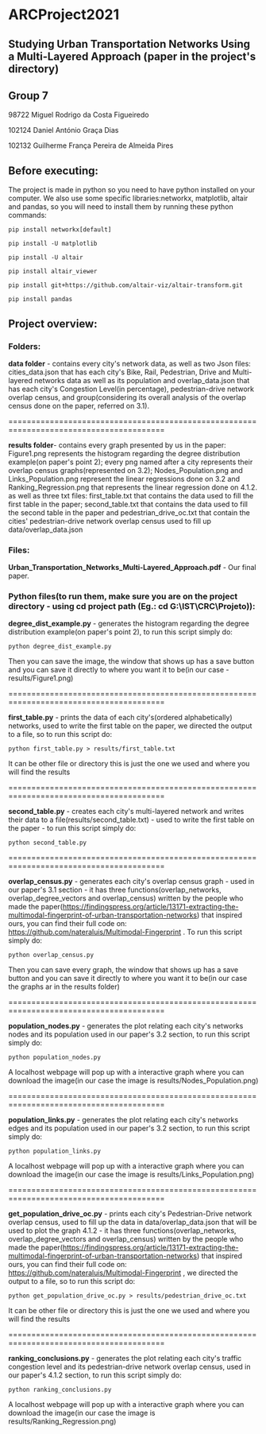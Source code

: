 # ARCProject2021

## Studying Urban Transportation Networks Using a Multi-Layered Approach (paper in the project's directory)

## Group 7

98722	Miguel Rodrigo da Costa Figueiredo
	
102124	Daniel António Graça Dias
	
102132	Guilherme França Pereira de Almeida Pires



## Before executing:

The project is made in python so you need to have python installed on your computer. We also use some specific libraries:networkx, matplotlib, altair and pandas, so
you will need to install  them by running these python commands:

	pip install networkx[default]
	
	pip install -U matplotlib
	
	pip install -U altair
	
	pip install altair_viewer
	
	pip install git+https://github.com/altair-viz/altair-transform.git
	
	pip install pandas
	


## Project overview:


### Folders:

**data folder** - contains every city's network data, as well as two Json files: cities_data.json that has each city's Bike, Rail, Pedestrian, Drive and Multi-layered networks data as well as its population and overlap_data.json that has each city's Congestion Level(in percentage), pedestrian-drive network overlap census, and group(considering its overall analysis of the overlap census done on the paper, referred on 3.1).

========================================================================================

**results folder**- contains every graph presented by us in the paper: Figure1.png represents the histogram regarding the degree distribution example(on paper's point 2); every png named after a city represents their overlap census graphs(represented on 3.2); Nodes_Population.png and Links_Population.png represent the linear regressions done on 3.2 and Ranking_Regression.png that represents the linear regression done on 4.1.2. as well as three txt files: first_table.txt that contains the data used to fill the first table in the paper; second_table.txt that contains the data used to fill the second table in the paper and pedestrian_drive_oc.txt that contain the cities' pedestrian-drive network overlap census used to fill up data/overlap_data.json



### Files:
**Urban_Transportation_Networks_Multi-Layered_Approach.pdf** - Our final paper.


### Python files(to run them, make sure you are on the project directory - using cd project path (Eg.: cd G:\IST\CRC\Projeto)):



**degree_dist_example.py** - generates the histogram regarding the degree distribution example(on paper's point 2), to run this script simply do:

	python degree_dist_example.py
	
Then you can save the image, the window that shows up has a save button and you can save it directly to where you want it to be(in our case - results/Figure1.png)

========================================================================================

**first_table.py** - prints the data of each city's(ordered alphabetically) networks, used to write the first table on the paper, we directed the output to a file, so to run this script do:

	python first_table.py > results/first_table.txt 
	
It can be other file or directory this is just the one we used and where you will find the results

========================================================================================

**second_table.py** - creates each city's multi-layered network and writes their data to a file(results/second_table.txt) - used to write the first table on the paper - to run this script simply do:
	
	python second_table.py

========================================================================================

**overlap_census.py** - generates each city's overlap census graph - used in our paper's 3.1 section - it has three functions(overlap_networks, overlap_degree_vectors and overlap_census) written by the people who made the paper(https://findingspress.org/article/13171-extracting-the-multimodal-fingerprint-of-urban-transportation-networks) that inspired ours, you can find their full code on: https://github.com/nateraluis/Multimodal-Fingerprint . To run this script simply do:

	python overlap_census.py

Then you can save every graph, the window that shows up has a save button and you can save it directly to where you want it to be(in our case the graphs ar in the results folder)

========================================================================================

**population_nodes.py** - generates the plot relating each city's networks nodes and its population used in our paper's 3.2 section, to run this script simply do:

	python population_nodes.py

A localhost webpage will pop up with a interactive graph where you can download the image(in our case the image is results/Nodes_Population.png)

========================================================================================

**population_links.py** - generates the plot relating each city's networks edges and its population used in our paper's 3.2 section, to run this script simply do:
		
	python population_links.py

A localhost webpage will pop up with a interactive graph where you can download the image(in our case the image is results/Links_Population.png)

========================================================================================

**get_population_drive_oc.py** - prints each city's Pedestrian-Drive network overlap census, used to fill up the data in data/overlap_data.json that will be used to plot the graph 4.1.2 - it has three functions(overlap_networks, overlap_degree_vectors and overlap_census) written by the people who made the paper(https://findingspress.org/article/13171-extracting-the-multimodal-fingerprint-of-urban-transportation-networks) that inspired ours, you can find their full code on: https://github.com/nateraluis/Multimodal-Fingerprint , we directed the output to a file, so to run this script do:
		
   	python get_population_drive_oc.py > results/pedestrian_drive_oc.txt 

It can be other file or directory this is just the one we used and where you will find the results

========================================================================================

**ranking_conclusions.py** - generates the plot relating each city's traffic congestion level and its pedestrian-drive network overlap census, used in our paper's 4.1.2 section, to run this script simply do:
	
	python ranking_conclusions.py

A localhost webpage will pop up with a interactive graph where you can download the image(in our case the image is results/Ranking_Regression.png)
